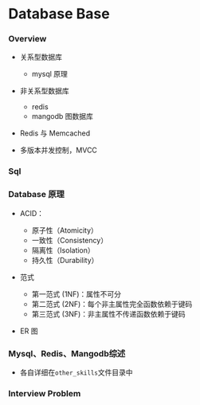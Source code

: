 # Database Base

### Overview

- 关系型数据库
    - mysql 原理
- 非关系型数据库
    - redis
    - mangodb 图数据库

- Redis 与 Memcached

- 多版本并发控制，MVCC

### Sql



### Database 原理

- ACID：
  - 原子性（Atomicity）
  - 一致性（Consistency）
  - 隔离性（Isolation）
  - 持久性（Durability）

- 范式
  - 第一范式 (1NF)：属性不可分
  - 第二范式 (2NF)：每个非主属性完全函数依赖于键码
  - 第三范式 (3NF)：非主属性不传递函数依赖于键码
- ER 图

### Mysql、Redis、Mangodb综述

- 各自详细在`other_skills`文件目录中

### Interview Problem
